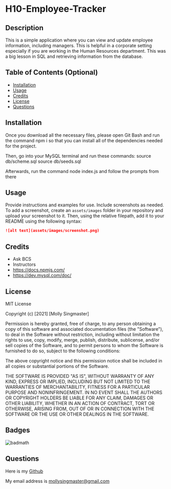 # H10-Employee-Tracker
## Description
This is a simple application where you can view and update employee information, including managers. This is helpful in a corporate setting especially if you are working in the Human Resources department. This was a big lesson in SQL and retrieving information from the database.
## Table of Contents (Optional)
- [Installation](#installation)
- [Usage](#usage)
- [Credits](#credits)
- [License](#license)
- [Questions](#questions)
## Installation
Once you download all the necessary files, please open Git Bash and run the command npm i so that you can install all of the dependencies needed for the project.

Then, go into your MySQL terminal and run these commands:
source db/scheme.sql
source db/seeds.sql

Afterwards, run the command node index.js and follow the prompts from there
## Usage
Provide instructions and examples for use. Include screenshots as needed.
To add a screenshot, create an `assets/images` folder in your repository and upload your screenshot to it. Then, using the relative filepath, add it to your README using the following syntax:
   ```md
   ![alt text](assets/images/screenshot.png)
   ```
## Credits
- Ask BCS
- Instructors
- https://docs.npmjs.com/
- https://dev.mysql.com/doc/
## License
MIT License

Copyright (c) [2021] [Molly Singmaster]

Permission is hereby granted, free of charge, to any person obtaining a copy of this software and associated documentation files (the "Software"), to deal in the Software without restriction, including without limitation the rights to use, copy, modify, merge, publish, distribute, sublicense, and/or sell copies of the Software, and to permit persons to whom the Software is furnished to do so, subject to the following conditions:

The above copyright notice and this permission notice shall be included in all copies or substantial portions of the Software.

THE SOFTWARE IS PROVIDED "AS IS", WITHOUT WARRANTY OF ANY KIND, EXPRESS OR IMPLIED, INCLUDING BUT NOT LIMITED TO THE WARRANTIES OF MERCHANTABILITY, FITNESS FOR A PARTICULAR PURPOSE AND NONINFRINGEMENT. IN NO EVENT SHALL THE AUTHORS OR COPYRIGHT HOLDERS BE LIABLE FOR ANY CLAIM, DAMAGES OR OTHER LIABILITY, WHETHER IN AN ACTION OF CONTRACT, TORT OR OTHERWISE, ARISING FROM, OUT OF OR IN CONNECTION WITH THE SOFTWARE OR THE USE OR OTHER DEALINGS IN THE SOFTWARE.
## Badges
![badmath](https://img.shields.io/github/languages/top/nielsenjared/badmath)
## Questions
Here is my [Github](https://github.com/mollymoo002)

My email address is mollysingmaster@gmail.com